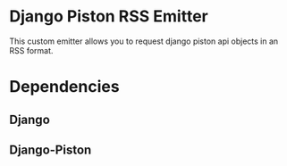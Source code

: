 # Django Piston RSS Emitter

This custom emitter allows you to request django piston api objects in an RSS format.

# Dependencies
## Django
## Django-Piston
